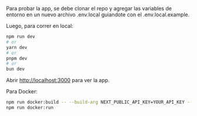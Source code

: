 Para probar la app, se debe clonar el repo y agregar las variables de entorno en un nuevo archivo .env.local guiandote con el .env.local.example.

Luego, para correr en local:

```bash
npm run dev
# or
yarn dev
# or
pnpm dev
# or
bun dev
```
Abrir [http://localhost:3000](http://localhost:3000) para ver la app.

Para Docker: 

```bash
npm run docker:build -- --build-arg NEXT_PUBLIC_API_KEY=YOUR_API_KEY --build-arg NEXT_PUBLIC_API_URL=FOOTBALL_API_URL
npm run docker:run
```


